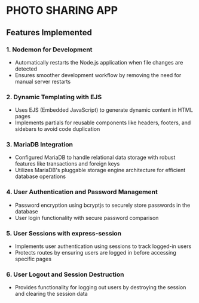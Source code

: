 # PHOTO SHARING APP

## Features Implemented

### 1. Nodemon for Development
- Automatically restarts the Node.js application when file changes are detected
- Ensures smoother development workflow by removing the need for manual server restarts

### 2. Dynamic Templating with EJS
- Uses EJS (Embedded JavaScript) to generate dynamic content in HTML pages
- Implements partials for reusable components like headers, footers, and sidebars to avoid code duplication

### 3. MariaDB Integration
- Configured MariaDB to handle relational data storage with robust features like transactions and foreign keys
- Utilizes MariaDB's pluggable storage engine architecture for efficient database operations

### 4. User Authentication and Password Management
- Password encryption using bcryptjs to securely store passwords in the database
- User login functionality with secure password comparison

### 5. User Sessions with express-session
- Implements user authentication using sessions to track logged-in users
- Protects routes by ensuring users are logged in before accessing specific pages

### 6. User Logout and Session Destruction
- Provides functionality for logging out users by destroying the session and clearing the session data
